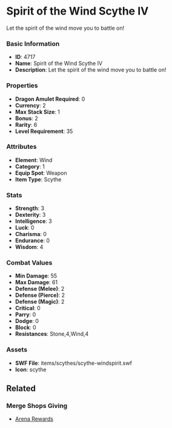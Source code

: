 # Spirit of the Wind Scythe IV

Let the spirit of the wind move you to battle on!

### Basic Information

- **ID**: 4717
- **Name**: Spirit of the Wind Scythe IV
- **Description**: Let the spirit of the wind move you to battle on!

### Properties

- **Dragon Amulet Required**: 0
- **Currency**: 2
- **Max Stack Size**: 1
- **Bonus**: 2
- **Rarity**: 6
- **Level Requirement**: 35

### Attributes

- **Element**: Wind
- **Category**: 1
- **Equip Spot**: Weapon
- **Item Type**: Scythe

### Stats

- **Strength**: 3
- **Dexterity**: 3
- **Intelligence**: 3
- **Luck**: 0
- **Charisma**: 0
- **Endurance**: 0
- **Wisdom**: 4

### Combat Values

- **Min Damage**: 55
- **Max Damage**: 61
- **Defense (Melee)**: 2
- **Defense (Pierce)**: 2
- **Defense (Magic)**: 2
- **Critical**: 0
- **Parry**: 0
- **Dodge**: 0
- **Block**: 0
- **Resistances**: Stone,4,Wind,4

### Assets

- **SWF File**: items/scythes/scythe-windspirit.swf
- **Icon**: scythe

## Related

### Merge Shops Giving

- [Arena Rewards](../merge-shops/80-arena-rewards.md)

